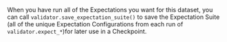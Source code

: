 When you have run all of the Expectations you want for this dataset, you can call `validator.save_expectation_suite()` to save the Expectation Suite (all of the unique Expectation Configurations from each run of `validator.expect_*`)for later use in a Checkpoint.

```python name="version-0.17.23 docs/docusaurus/versioned_docs/version-0.17.23/snippets/aws_cloud_storage_pandas.py save_expectations"
```
